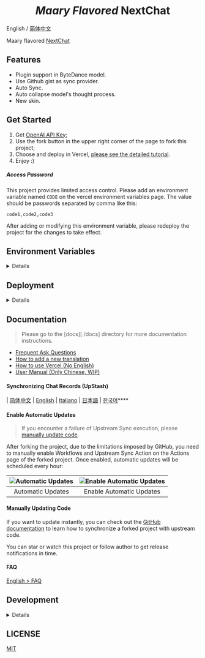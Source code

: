 <h1 align="center"><i>Maary Flavored</i> NextChat</h1>

English / [简体中文](./README_CN.md)

Maary flavored [NextChat](https://github.com/ChatGPTNextWeb/NextChat)

## Features

- Plugin support in ByteDance model.
- Use Github gist as sync provider.
- Auto Sync.
- Auto collapse model's thought process.
- New skin.

## Get Started

1. Get [OpenAI API Key](https://platform.openai.com/account/api-keys);
2. Use the fork button in the upper right corner of the page to fork this project;
3. Choose and deploy in Vercel, [please see the detailed tutorial](./docs/vercel-cn.md).
4. Enjoy :)

##### Access Password

This project provides limited access control. Please add an environment variable named `CODE` on the vercel environment variables page. The value should be passwords separated by comma like this:

```
code1,code2,code3
```

After adding or modifying this environment variable, please redeploy the project for the changes to take effect.

## Environment Variables

<details>

##### `CODE` (optional)

Access password, separated by comma.

#### `OPENAI_API_KEY` (optional)

Your openai api key, join multiple api keys with comma.

#### `BASE_URL` (optional)

> Default: `https://api.openai.com`

> Examples: `http://your-openai-proxy.com`

Override openai api request base url.

#### `OPENAI_ORG_ID` (optional)

Specify OpenAI organization ID.

#### `AZURE_URL` (optional)

> Example: https://{azure-resource-url}/openai

Azure deploy url.

#### `AZURE_API_KEY` (optional)

Azure Api Key.

#### `AZURE_API_VERSION` (optional)

Azure Api Version, find it at [Azure Documentation](https://learn.microsoft.com/en-us/azure/ai-services/openai/reference#chat-completions).

#### `GOOGLE_API_KEY` (optional)

Google Gemini Pro Api Key.

#### `GOOGLE_URL` (optional)

Google Gemini Pro Api Url.

#### `ANTHROPIC_API_KEY` (optional)

anthropic claude Api Key.

#### `ANTHROPIC_API_VERSION` (optional)

anthropic claude Api version.

#### `ANTHROPIC_URL` (optional)

anthropic claude Api Url.

#### `BAIDU_API_KEY` (optional)

Baidu Api Key.

#### `BAIDU_SECRET_KEY` (optional)

Baidu Secret Key.

#### `BAIDU_URL` (optional)

Baidu Api Url.

#### `BYTEDANCE_API_KEY` (optional)

ByteDance Api Key.

#### `BYTEDANCE_URL` (optional)

ByteDance Api Url.

#### `ALIBABA_API_KEY` (optional)

Alibaba Cloud Api Key.

#### `ALIBABA_URL` (optional)

Alibaba Cloud Api Url.

#### `IFLYTEK_URL` (Optional)

iflytek Api Url.

#### `IFLYTEK_API_KEY` (Optional)

iflytek Api Key.

#### `IFLYTEK_API_SECRET` (Optional)

iflytek Api Secret.

#### `CHATGLM_API_KEY` (optional)

ChatGLM Api Key.

#### `CHATGLM_URL` (optional)

ChatGLM Api Url.

#### `DEEPSEEK_API_KEY` (optional)

DeepSeek Api Key.

#### `DEEPSEEK_URL` (optional)

DeepSeek Api Url.

#### `HIDE_USER_API_KEY` (optional)

> Default: Empty

If you do not want users to input their own API key, set this value to 1.

#### `DISABLE_GPT4` (optional)

> Default: Empty

If you do not want users to use GPT-4, set this value to 1.

#### `ENABLE_BALANCE_QUERY` (optional)

> Default: Empty

If you do want users to query balance, set this value to 1.

#### `DISABLE_FAST_LINK` (optional)

> Default: Empty

If you want to disable parse settings from url, set this to 1.

#### `CUSTOM_MODELS` (optional)

> Default: Empty
> Example: `+llama,+claude-2,-gpt-3.5-turbo,gpt-4-1106-preview=gpt-4-turbo` means add `llama, claude-2` to model list, and remove `gpt-3.5-turbo` from list, and display `gpt-4-1106-preview` as `gpt-4-turbo`.

To control custom models, use `+` to add a custom model, use `-` to hide a model, use `name=displayName` to customize model name, separated by comma.

User `-all` to disable all default models, `+all` to enable all default models.

For Azure: use `modelName@Azure=deploymentName` to customize model name and deployment name.
> Example: `+gpt-3.5-turbo@Azure=gpt35` will show option `gpt35(Azure)` in model list.
> If you only can use Azure model, `-all,+gpt-3.5-turbo@Azure=gpt35` will `gpt35(Azure)` the only option in model list.

For ByteDance: use `modelName@bytedance=deploymentName` to customize model name and deployment name.
> Example: `+Doubao-lite-4k@bytedance=ep-xxxxx-xxx` will show option `Doubao-lite-4k(ByteDance)` in model list.

#### `DEFAULT_MODEL` （optional）

Change default model

#### `VISION_MODELS` (optional)

> Default: Empty
> Example: `gpt-4-vision,claude-3-opus,my-custom-model` means add vision capabilities to these models in addition to the default pattern matches (which detect models containing keywords like "vision", "claude-3", "gemini-1.5", etc).

Add additional models to have vision capabilities, beyond the default pattern matching. Multiple models should be separated by commas.

#### `WHITE_WEBDAV_ENDPOINTS` (optional)

You can use this option if you want to increase the number of webdav service addresses you are allowed to access, as required by the format：
- Each address must be a complete endpoint 
> `https://xxxx/yyy`
- Multiple addresses are connected by ', '

#### `DEFAULT_INPUT_TEMPLATE` (optional)

Customize the default template used to initialize the User Input Preprocessing configuration item in Settings.

#### `STABILITY_API_KEY` (optional)

Stability API key.

#### `STABILITY_URL` (optional)

Customize Stability API url.


#### `ENABLE_MCP` (optional)

Enable MCP（Model Context Protocol）Feature

#### `SILICONFLOW_API_KEY` (optional)

SiliconFlow API Key.

#### `SILICONFLOW_URL` (optional)

SiliconFlow API URL.

</details>

## Deployment

<details>

#### Docker (Recommended)

```shell
docker pull yidadaa/chatgpt-next-web

docker run -d -p 3000:3000 \
   -e OPENAI_API_KEY=sk-xxxx \
   -e CODE=your-password \
   yidadaa/chatgpt-next-web
```

You can start service behind a proxy:

```shell
docker run -d -p 3000:3000 \
   -e OPENAI_API_KEY=sk-xxxx \
   -e CODE=your-password \
   -e PROXY_URL=http://localhost:7890 \
   yidadaa/chatgpt-next-web
```

If your proxy needs password, use:

```shell
-e PROXY_URL="http://127.0.0.1:7890 user pass"
```

If enable MCP, use：

```
docker run -d -p 3000:3000 \
   -e OPENAI_API_KEY=sk-xxxx \
   -e CODE=your-password \
   -e ENABLE_MCP=true \
   yidadaa/chatgpt-next-web
```

#### Shell

```shell
bash <(curl -s https://raw.githubusercontent.com/Steve-Mr/NextChat-fork/main/scripts/setup.sh)
```
</details>

## Documentation

> Please go to the [docs][./docs] directory for more documentation instructions.

- [Frequent Ask Questions](./docs/faq-en.md)
- [How to add a new translation](./docs/translation.md)
- [How to use Vercel (No English)](./docs/vercel-cn.md)
- [User Manual (Only Chinese, WIP)](./docs/user-manual-cn.md)

#### Synchronizing Chat Records (UpStash)

| [简体中文](./docs/synchronise-chat-logs-cn.md) | [English](./docs/synchronise-chat-logs-en.md) | [Italiano](./docs/synchronise-chat-logs-es.md) | [日本語](./docs/synchronise-chat-logs-ja.md) | [한국어](./docs/synchronise-chat-logs-ko.md)****

#### Enable Automatic Updates

> If you encounter a failure of Upstream Sync execution, please [manually update code](./README.md#manually-updating-code).

After forking the project, due to the limitations imposed by GitHub, you need to manually enable Workflows and Upstream Sync Action on the Actions page of the forked project. Once enabled, automatic updates will be scheduled every hour:

|![Automatic Updates](./docs/images/enable-actions.jpg)|![Enable Automatic Updates](./docs/images/enable-actions-sync.jpg)|
|:--:|:--:|
|Automatic Updates|Enable Automatic Updates|

#### Manually Updating Code

If you want to update instantly, you can check out the [GitHub documentation](https://docs.github.com/en/pull-requests/collaborating-with-pull-requests/working-with-forks/syncing-a-fork) to learn how to synchronize a forked project with upstream code.

You can star or watch this project or follow author to get release notifications in time.

#### FAQ

[English > FAQ](./docs/faq-en.md)

## Development

<details>

[![Open in Gitpod](https://gitpod.io/button/open-in-gitpod.svg)](https://gitpod.io/#https://github.com/Steve-Mr/NextChat-fork)

Before starting development, you must create a new `.env.local` file at project root, and place your api key into it:

```
OPENAI_API_KEY=<your api key here>

# if you are not able to access openai service, use this BASE_URL
BASE_URL=https://chatgpt1.nextweb.fun/api/proxy
```
#### Requirements

NodeJS >= 18, Docker >= 20

#### Local Development

```shell
# 1. install nodejs and yarn first
# 2. config local env vars in `.env.local`
# 3. run
yarn install
yarn dev
```

#### Translation

If you want to add a new translation, read this [document](./docs/translation.md).

</details>

## LICENSE

[MIT](https://opensource.org/license/mit/)
